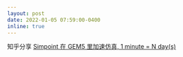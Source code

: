 ```yaml
---
layout: post
date: 2022-01-05 07:59:00-0400
inline: true
---
```

知乎分享 [Simpoint 在 GEM5 里加速仿真, 1 minute = N day(s)](https://zhuanlan.zhihu.com/p/453370789)
